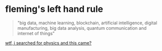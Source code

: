# fleming's left hand rule

> "big data, machine learning, blockchain, artificial intelligence, digital manufacturing, big data analysis, quantum communication and internet of things"

[wtf, i searched for physics and this came?](https://github.com/flemingslefthandrule/.github/blob/main/profile/physics.md)

